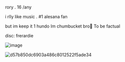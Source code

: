   rory . 16 /any
  
  i rlly like music . #1 alesana fan
 
  but im keep it 1 hundo Im chumbucket bro💜 To be factual
 
  disc: frerardie
 
															
                                              

![image](https://github.com/valraes/valraes/assets/163700085/fea80ed4-0dfb-4adc-bc90-7814d00943b7)

![d57b850dc6903a486c8012522f5ade34](https://github.com/valraes/valraes/assets/163700085/04d4323e-8218-4d07-9e62-107f804db043)
